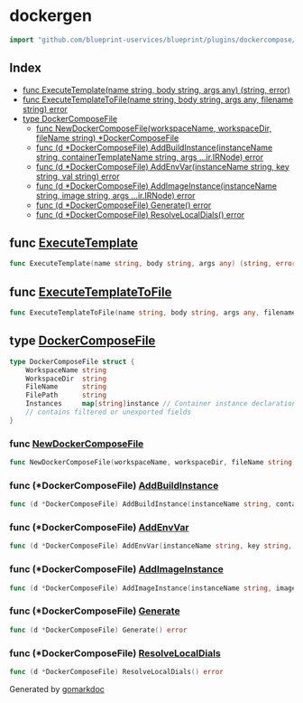 <!-- Code generated by gomarkdoc. DO NOT EDIT -->

# dockergen

```go
import "github.com/blueprint-uservices/blueprint/plugins/dockercompose/dockergen"
```

## Index

- [func ExecuteTemplate\(name string, body string, args any\) \(string, error\)](<#ExecuteTemplate>)
- [func ExecuteTemplateToFile\(name string, body string, args any, filename string\) error](<#ExecuteTemplateToFile>)
- [type DockerComposeFile](<#DockerComposeFile>)
  - [func NewDockerComposeFile\(workspaceName, workspaceDir, fileName string\) \*DockerComposeFile](<#NewDockerComposeFile>)
  - [func \(d \*DockerComposeFile\) AddBuildInstance\(instanceName string, containerTemplateName string, args ...ir.IRNode\) error](<#DockerComposeFile.AddBuildInstance>)
  - [func \(d \*DockerComposeFile\) AddEnvVar\(instanceName string, key string, val string\) error](<#DockerComposeFile.AddEnvVar>)
  - [func \(d \*DockerComposeFile\) AddImageInstance\(instanceName string, image string, args ...ir.IRNode\) error](<#DockerComposeFile.AddImageInstance>)
  - [func \(d \*DockerComposeFile\) Generate\(\) error](<#DockerComposeFile.Generate>)
  - [func \(d \*DockerComposeFile\) ResolveLocalDials\(\) error](<#DockerComposeFile.ResolveLocalDials>)


<a name="ExecuteTemplate"></a>
## func [ExecuteTemplate](<https://github.com/blueprint-uservices/blueprint/blob/main/plugins/dockercompose/dockergen/template.go#L17>)

```go
func ExecuteTemplate(name string, body string, args any) (string, error)
```



<a name="ExecuteTemplateToFile"></a>
## func [ExecuteTemplateToFile](<https://github.com/blueprint-uservices/blueprint/blob/main/plugins/dockercompose/dockergen/template.go#L21>)

```go
func ExecuteTemplateToFile(name string, body string, args any, filename string) error
```



<a name="DockerComposeFile"></a>
## type [DockerComposeFile](<https://github.com/blueprint-uservices/blueprint/blob/main/plugins/dockercompose/dockergen/dockercompose.go#L18-L26>)



```go
type DockerComposeFile struct {
    WorkspaceName string
    WorkspaceDir  string
    FileName      string
    FilePath      string
    Instances     map[string]instance // Container instance declarations
    // contains filtered or unexported fields
}
```

<a name="NewDockerComposeFile"></a>
### func [NewDockerComposeFile](<https://github.com/blueprint-uservices/blueprint/blob/main/plugins/dockercompose/dockergen/dockercompose.go#L37>)

```go
func NewDockerComposeFile(workspaceName, workspaceDir, fileName string) *DockerComposeFile
```



<a name="DockerComposeFile.AddBuildInstance"></a>
### func \(\*DockerComposeFile\) [AddBuildInstance](<https://github.com/blueprint-uservices/blueprint/blob/main/plugins/dockercompose/dockergen/dockercompose.go#L61>)

```go
func (d *DockerComposeFile) AddBuildInstance(instanceName string, containerTemplateName string, args ...ir.IRNode) error
```



<a name="DockerComposeFile.AddEnvVar"></a>
### func \(\*DockerComposeFile\) [AddEnvVar](<https://github.com/blueprint-uservices/blueprint/blob/main/plugins/dockercompose/dockergen/dockercompose.go#L65>)

```go
func (d *DockerComposeFile) AddEnvVar(instanceName string, key string, val string) error
```



<a name="DockerComposeFile.AddImageInstance"></a>
### func \(\*DockerComposeFile\) [AddImageInstance](<https://github.com/blueprint-uservices/blueprint/blob/main/plugins/dockercompose/dockergen/dockercompose.go#L57>)

```go
func (d *DockerComposeFile) AddImageInstance(instanceName string, image string, args ...ir.IRNode) error
```



<a name="DockerComposeFile.Generate"></a>
### func \(\*DockerComposeFile\) [Generate](<https://github.com/blueprint-uservices/blueprint/blob/main/plugins/dockercompose/dockergen/dockercompose.go#L49>)

```go
func (d *DockerComposeFile) Generate() error
```



<a name="DockerComposeFile.ResolveLocalDials"></a>
### func \(\*DockerComposeFile\) [ResolveLocalDials](<https://github.com/blueprint-uservices/blueprint/blob/main/plugins/dockercompose/dockergen/dockercompose.go#L135>)

```go
func (d *DockerComposeFile) ResolveLocalDials() error
```



Generated by [gomarkdoc](<https://github.com/princjef/gomarkdoc>)
